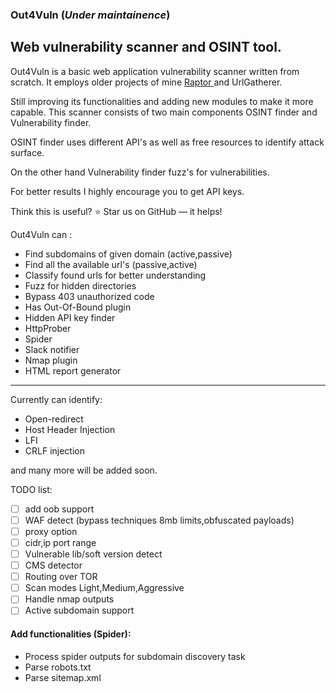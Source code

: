 ### Out4Vuln  (*Under maintainence*)
Web vulnerability scanner and OSINT tool.
---

Out4Vuln is a basic web application vulnerability scanner written from scratch. It employs older projects of mine [ Raptor ](https://github.com/HJ23/Raptor) and UrlGatherer.

Still improving its functionalities and adding new modules to make it more capable. This scanner consists of
two main components OSINT finder and Vulnerability finder.

OSINT finder uses different API's as well as free resources to identify attack surface.

On the other hand Vulnerability finder fuzz's for vulnerabilities.

For better results I highly encourage you to get API keys.

Think this is useful? ⭐ Star us on GitHub — it helps!

Out4Vuln can :

- Find subdomains of given domain (active,passive)
- Find all the available url's (passive,active)
- Classify found urls for better understanding
- Fuzz for hidden directories
- Bypass 403 unauthorized code
- Has Out-Of-Bound plugin
- Hidden API key finder
- HttpProber
- Spider
- Slack notifier
- Nmap plugin
- HTML report generator

---

Currently can identify:

-    Open-redirect
-    Host Header Injection
-    LFI 
-    CRLF injection

and many more will be added soon.


TODO list:
- [ ] add oob support
- [ ] WAF detect (bypass techniques 8mb limits,obfuscated payloads)
- [ ] proxy option
- [ ] cidr,ip port range
- [ ] Vulnerable lib/soft version detect
- [ ] CMS detector
- [ ] Routing over TOR
- [ ] Scan modes Light,Medium,Aggressive
- [ ] Handle nmap outputs
- [ ] Active subdomain support

#### Add functionalities (Spider):
- Process spider outputs for subdomain discovery task
- Parse robots.txt
- Parse sitemap.xml